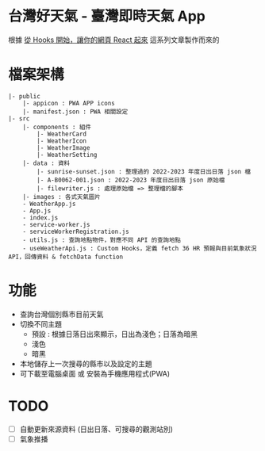 # 台灣好天氣 - 臺灣即時天氣 App  
根據 [從 Hooks 開始，讓你的網頁 React 起來](https://ithelp.ithome.com.tw/users/20103315/ironman/2668) 這系列文章製作而來的  


# 檔案架構
```
|- public
    |- appicon : PWA APP icons
    |- manifest.json : PWA 相關設定
|- src
    |- components : 組件
        |- WeatherCard
        |- WeatherIcon
        |- WeatherImage
        |- WeatherSetting
    |- data : 資料
        |- sunrise-sunset.json : 整理過的 2022-2023 年度日出日落 json 檔
        |- A-B0062-001.json : 2022-2023 年度日出日落 json 原始檔
        |- filewriter.js : 處理原始檔 => 整理檔的腳本
    |- images : 各式天氣圖片
    - WeatherApp.js 
    - App.js
    - index.js
    - service-worker.js 
    - serviceWorkerRegistration.js
    - utils.js : 查詢地點物件，對應不同 API 的查詢地點
    - useWeatherApi.js : Custom Hooks，定義 fetch 36 HR 預報與目前氣象狀況 API，回傳資料 & fetchData function  
```
# 功能
- 查詢台灣個別縣市目前天氣
- 切換不同主題
  - 預設 : 根據日落日出來顯示，日出為淺色；日落為暗黑  
  - 淺色  
  - 暗黑   
- 本地儲存上一次搜尋的縣市以及設定的主題
- 可下載至電腦桌面 或 安裝為手機應用程式(PWA)
# TODO
- [ ] 自動更新來源資料 (日出日落、可搜尋的觀測站別) 
- [ ] 氣象推播
